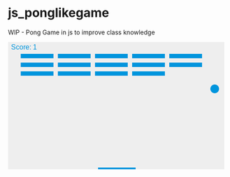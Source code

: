 # js_ponglikegame
WIP - Pong Game in js to improve class knowledge

![alt text](https://github.com/philippklemmer/js_ponglikegame/blob/master/screen.png "Screenshot")